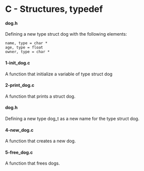 # C - Structures, typedef
#### dog.h
Defining a new type struct dog with the following elements:

    name, type = char *
    age, type = float
    owner, type = char *

#### 1-init_dog.c
A function that initialize a variable of type struct dog

#### 2-print_dog.c
A function that prints a struct dog.

#### dog.h
Defining a new type dog_t as a new name for the type struct dog.

#### 4-new_dog.c
A function that creates a new dog.

#### 5-free_dog.c
A function that frees dogs.
